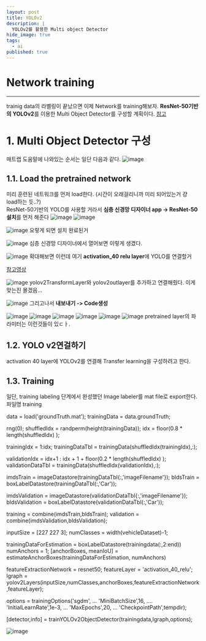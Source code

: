 ```yaml
---
layout: post
title: YOLOv2
description: |
  YOLOv2를 활용한 Multi object Detector
hide_image: true
tags:
  - ai
published: true
---
```



# Network training
* * *
trainig data의 라벨링이 끝났으면 이제 Network를 training해보자. **ResNet-50기반의 YOLOv2**를 이용한 Multi Object Detector를 구성할 계획이다.
[참고](https://kr.mathworks.com/help/vision/ug/create-yolo-v2-object-detection-network.html?searchHighlight=YOLO&s_tid=srchtitle)

# 1. Multi Object Detector 구성
매트랩 도움말에 나와있는 순서는 일단 다음과 같다.
![image](https://user-images.githubusercontent.com/69246778/130351314-b3cbe86b-d904-450e-9abd-0fa1e0a41ac4.png)

## 1.1. Load the pretrained network
미리 훈련된 네트워크를 먼저 load한다. (시간이 오래걸리니까 미리 되어있는거 걍 load하는 듯..?)   
ResNet-50기반의 YOLO를 사용할 거라서 **심층 신경망 디자이너 app -> ResNet-50설치**를 먼저 해준다
![image](https://user-images.githubusercontent.com/69246778/130351966-1f9f0a2b-e2d8-4c88-9482-6511d4a54959.png)
![image](https://user-images.githubusercontent.com/69246778/130352014-3b797bc0-6ce8-457d-9857-bf0e32ecfcbb.png)
   
![image](https://user-images.githubusercontent.com/69246778/130352170-b468d04b-04d2-439e-adba-25916f08ca76.png)
요렇게 되면 설치 완료된거   
   
![image](https://user-images.githubusercontent.com/69246778/130352345-eaa4ee07-2214-4d98-9583-8d681ad2712a.png)
심층 신경망 디자이너에서 열어보면 이렇게 생겼다.   
   
![image](https://user-images.githubusercontent.com/69246778/130438661-d841ac23-550c-4ebe-9e7d-90c64546bfe2.png)
확대해보면 이런데 여기 **activation_40 relu layer**에 YOLO를 연결할거

[참고영상](https://kr.mathworks.com/videos/object-detection-and-deep-learning-model-development-with-matlab-yolov2-1576477341892.html)

![image](https://user-images.githubusercontent.com/69246778/130440168-b39a10e9-e2bb-4423-950e-dc7ac8639973.png)
yolov2TransformLayer와 yolov2outlayer를 추가하고 연결해줬다. 이게 맞는진 몰겠음...

![image](https://user-images.githubusercontent.com/69246778/130440293-30a711c3-492c-4270-ba03-9546c738e8d1.png)
그리고나서 **내보내기 -> Code생성**




![image](https://user-images.githubusercontent.com/69246778/130352371-5ce2e639-5233-4806-a80a-58bc08ba973e.png)
![image](https://user-images.githubusercontent.com/69246778/130352380-b5ef61cc-aebd-4c8e-8d49-363da7a4eb30.png)
![image](https://user-images.githubusercontent.com/69246778/130352391-987eaa42-742c-4aad-ba3b-b8f455d8d25f.png)
![image](https://user-images.githubusercontent.com/69246778/130352396-85bb29a9-9b0e-495b-84ef-8aeeced8a741.png)
![image](https://user-images.githubusercontent.com/69246778/130352402-3565b617-0da2-4dbf-890f-8930ce470499.png)
![image](https://user-images.githubusercontent.com/69246778/130352408-cf9cb6e2-c6aa-4743-a896-831d64be8772.png)
pretrained layer의 파라미터는 이런것들이 있ㄷㅏ.

## 1.2. YOLO v2연걸하기
activation 40 layer에 YOLOv2를 연결해 Transfer learning을 구성하려고 한다.
 




## 1.3. Training
일단, training labeling 단계에서 완성했던 Image labeler를 mat file로 export한다. 파일명 training

data = load('groundTruth.mat');
trainingData = data.groundTruth;

rng(0);
shuffledIdx = randperm(height(trainingData));
idx = floor(0.8 * length(shuffledIdx) );

trainingIdx = 1:idx;
trainingDataTbl = trainingData(shuffledIdx(trainingIdx),:);

validationIdx = idx+1 : idx + 1 + floor(0.2 * length(shuffledIdx) );
validationDataTbl = trainingData(shuffledIdx(validationIdx),:);


imdsTrain = imageDatastore(trainingDataTbl{:,'imageFilename'});
bldsTrain = boxLabelDatastore(trainingDataTbl(:,'Car'));

imdsValidation = imageDatastore(validationDataTbl{:,'imageFilename'});
bldsValidation = boxLabelDatastore(validationDataTbl(:,'Car'));

training = combine(imdsTrain,bldsTrain);
validation = combine(imdsValidation,bldsValidation);

inputSize = [227 227 3];
numClasses = width(vehicleDataset)-1;




trainingDataForEstimation = boxLabelDatastore(trainingdata(:,2:end))
numAnchors = 1;
[anchorBoxes, meanIoU] = estimateAnchorBoxes(trainingDataForEstimation, numAnchors)

featureExtractionNetwork = resnet50;
featureLayer = 'activation_40_relu';
lgraph = yolov2Layers(inputSize,numClasses,anchorBoxes,featureExtractionNetwork,featureLayer);


options = trainingOptions('sgdm', ...
        'MiniBatchSize',16, ....
        'InitialLearnRate',1e-3, ...
        'MaxEpochs',20, ... 
        'CheckpointPath',tempdir);

[detector,info] = trainYOLOv2ObjectDetector(trainingdata,lgraph,options);


![image](https://user-images.githubusercontent.com/69246778/130449646-5d35e328-abea-4e27-8d45-964f4af5beaf.png)


